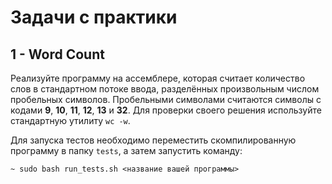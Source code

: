 #  Задачи с практики

## 1 - Word Count
Реализуйте программу на ассемблере, которая считает количество слов в стандартном потоке ввода, разделённых
произвольным числом пробельных символов. Пробельными символами считаются символы с кодами
 **9**, **10**, **11**, **12**, **13** и **32**.
Для проверки своего решения используйте стандартную утилиту `wc -w`. 

Для запуска тестов необходимо переместить скомпилированную
программу в папку `tests`, а затем запустить команду:
```
~ sudo bash run_tests.sh <название вашей программы>
```